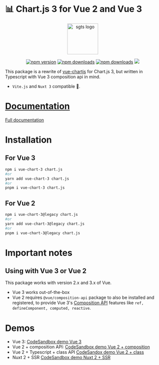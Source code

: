 # 📊 Chart.js 3 for Vue 2 and Vue 3

<p align="center">
  <a href='https://sgts.netlify.com/'>
    <img width='100' src="https://raw.githubusercontent.com/victorgarciaesgi/vue-chart-3/main/media/logo.svg" alt="sgts logo">
  </a>
</p>

<div align='center'>

<a href=''>[![npm version][npm-version-src]][npm-version-href]</a>
<a href=''>[![npm downloads][npm-downloads-src]][npm-downloads-href]</a>
<a href=''>[![npm downloads][npm-total-downloads-src]][npm-downloads-href]</a>
<img src='https://img.shields.io/npm/l/vue-chart-3.svg'>

</div>

[npm-version-src]: https://img.shields.io/npm/v/vue-chart-3.svg
[npm-version-href]: https://www.npmjs.com/package/vue-chart-3
[npm-downloads-src]: https://img.shields.io/npm/dm/vue-chart-3.svg
[npm-total-downloads-src]: https://img.shields.io/npm/dt/vue-chart-3.svg
[npm-downloads-href]: https://www.npmjs.com/package/vue-chart-3

This package is a rewrite of [vue-chartjs](https://github.com/apertureless/vue-chartjs) for Chart.js 3, but written in Typescript with Vue 3 composition api in mind.

- `Vite.js` and `Nuxt 3` compatible 💯.

# [Documentation](https://vue-chart-3.netlify.app/)

[Full documentation](https://vue-chart-3.netlify.app/)

# Installation

## For Vue 3

```bash
npm i vue-chart-3 chart.js
#or
yarn add vue-chart-3 chart.js
#or
pnpm i vue-chart-3 chart.js
```

## For Vue 2

```bash
npm i vue-chart-3@legacy chart.js
#or
yarn add vue-chart-3@legacy chart.js
#or
pnpm i vue-chart-3@legacy chart.js
```

# Important notes

## Using with Vue 3 or Vue 2

This package works with version 2.x and 3.x of Vue.

- Vue 3 works out-of-the-box
- Vue 2 requires `@vue/composition-api` package to also be installed and registered, to provide Vue 3's [Composition API](https://v3.vuejs.org/guide/composition-api-introduction.html) features like `ref, defineComponent, computed, reactive`.

# Demos

- Vue 3: [CodeSandbox demo Vue 3](https://codesandbox.io/s/demo-vue-chart-3-ugynm?file=/src/App.vue)
- Vue 2 + composition API: [CodeSandbox demo Vue 2 + composition](https://codesandbox.io/s/vue-chart-3-vue-2-mw54f?file=/src/App.vue)
- Vue 2 + Typescript + class API [CodeSandox demo Vue 2 + class](https://codesandbox.io/s/vue-chart-3-vue-2-class-api-f7gv1?file=/src/App.vue)
- Nuxt 2 + SSR [CodeSandbox demo Nuxt 2 + SSR](https://codesandbox.io/s/vue-chart-3-nuxt-2-mrtej?file=/pages/index.vue)
